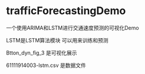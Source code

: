 # trafficForecastingDemo

一个使用ARIMA和LSTM进行交通速度预测的可视化Demo

LSTM是LSTM算法模块   可以用来训练和预测

Btton_dyn_fig_3 是可视化展示

61111914003-lstm.csv 是数据文件
